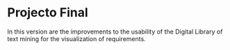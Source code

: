 # Projecto Final
In this version are the improvements to the usability of the Digital Library of text mining for the visualization of requirements.
